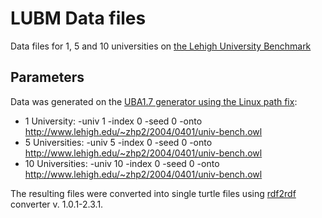 # LUBM Data files

Data files for 1, 5 and 10 universities on 
[the Lehigh University Benchmark](http://swat.cse.lehigh.edu/projects/lubm/)

## Parameters

Data was generated on the [UBA1.7 generator using the Linux path fix](http://swat.cse.lehigh.edu/projects/lubm/GeneratorLinuxFix.zip):

* 1 University: -univ 1 -index 0 -seed 0 -onto http://www.lehigh.edu/~zhp2/2004/0401/univ-bench.owl
* 5 Universities: -univ 5 -index 0 -seed 0 -onto http://www.lehigh.edu/~zhp2/2004/0401/univ-bench.owl
* 10 Universities: -univ 10 -index 0 -seed 0 -onto http://www.lehigh.edu/~zhp2/2004/0401/univ-bench.owl

The resulting files were converted into single turtle files using [rdf2rdf](http://www.l3s.de/~minack/rdf2rdf/) converter v. 1.0.1-2.3.1.

